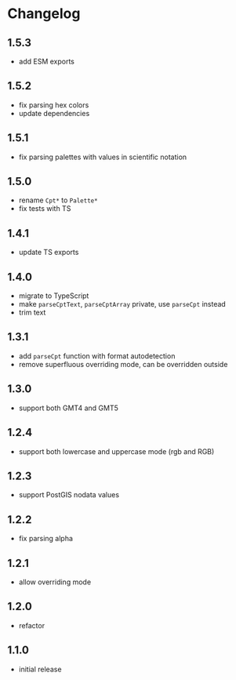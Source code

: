 # Changelog

## 1.5.3

- add ESM exports

## 1.5.2

- fix parsing hex colors
- update dependencies

## 1.5.1

- fix parsing palettes with values in scientific notation

## 1.5.0

- rename `Cpt*` to `Palette*`
- fix tests with TS

## 1.4.1

- update TS exports

## 1.4.0

- migrate to TypeScript
- make `parseCptText`, `parseCptArray` private, use `parseCpt` instead
- trim text

## 1.3.1

- add `parseCpt` function with format autodetection
- remove superfluous overriding mode, can be overridden outside

## 1.3.0

- support both GMT4 and GMT5

## 1.2.4

- support both lowercase and uppercase mode (rgb and RGB)

## 1.2.3

- support PostGIS nodata values

## 1.2.2

- fix parsing alpha

## 1.2.1

- allow overriding mode

## 1.2.0

- refactor

## 1.1.0

- initial release
